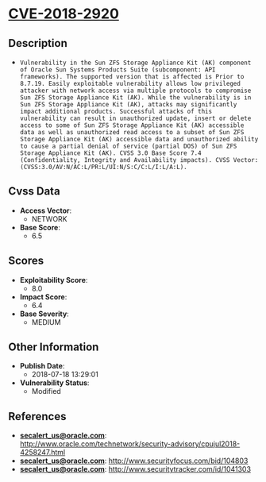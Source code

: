
# [CVE-2018-2920](https://cve.mitre.org/cgi-bin/cvename.cgi?name=CVE-2018-2920)

## Description

- `Vulnerability in the Sun ZFS Storage Appliance Kit (AK) component of Oracle Sun Systems Products Suite (subcomponent: API frameworks). The supported version that is affected is Prior to 8.7.19. Easily exploitable vulnerability allows low privileged attacker with network access via multiple protocols to compromise Sun ZFS Storage Appliance Kit (AK). While the vulnerability is in Sun ZFS Storage Appliance Kit (AK), attacks may significantly impact additional products. Successful attacks of this vulnerability can result in unauthorized update, insert or delete access to some of Sun ZFS Storage Appliance Kit (AK) accessible data as well as unauthorized read access to a subset of Sun ZFS Storage Appliance Kit (AK) accessible data and unauthorized ability to cause a partial denial of service (partial DOS) of Sun ZFS Storage Appliance Kit (AK). CVSS 3.0 Base Score 7.4 (Confidentiality, Integrity and Availability impacts). CVSS Vector: (CVSS:3.0/AV:N/AC:L/PR:L/UI:N/S:C/C:L/I:L/A:L).`

## Cvss Data

- **Access Vector**:
  - NETWORK
- **Base Score**:
  - 6.5

## Scores

- **Exploitability Score**:
  - 8.0
- **Impact Score**:
  - 6.4
- **Base Severity**:
  - MEDIUM

## Other Information

- **Publish Date**:
  - 2018-07-18 13:29:01
- **Vulnerability Status**:
  - Modified

## References

- **secalert_us@oracle.com**: http://www.oracle.com/technetwork/security-advisory/cpujul2018-4258247.html
- **secalert_us@oracle.com**: http://www.securityfocus.com/bid/104803
- **secalert_us@oracle.com**: http://www.securitytracker.com/id/1041303
